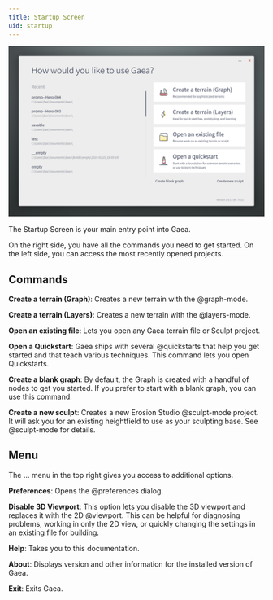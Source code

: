 ```yaml
---
title: Startup Screen
uid: startup
---
```


![](/images/ui/Startup.png)

The Startup Screen is your main entry point into Gaea.

On the right side, you have all the commands you need to get started. On the left side, you can access the most recently opened projects.

## Commands

**Create a terrain (Graph)**: Creates a new terrain with the @graph-mode.

**Create a terrain (Layers)**: Creates a new terrain with the @layers-mode.

**Open an existing file**: Lets you open any Gaea terrain file or Sculpt project.

**Open a Quickstart**: Gaea ships with several @quickstarts that help you get started and that teach various techniques. This command lets you open Quickstarts.

**Create a blank graph**: By default, the Graph is created with a handful of nodes to get you started. If you prefer to start with a blank graph, you can use this command.

**Create a new sculpt**: Creates a new Erosion Studio @sculpt-mode project. It will ask you for an existing heightfield to use as your sculpting base. See @sculpt-mode for details.

## Menu

The ... menu in the top right gives you access to additional options.

**Preferences**: Opens the @preferences dialog.

**Disable 3D Viewport**: This option lets you disable the 3D viewport and replaces it with the 2D @viewport. This can be helpful for diagnosing problems, working in only the 2D view, or quickly changing the settings in an existing file for building.

**Help**: Takes you to this documentation.

**About**: Displays version and other information for the installed version of Gaea.

**Exit**: Exits Gaea.
